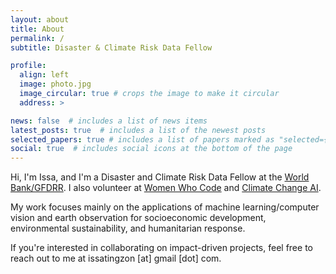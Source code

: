 ```yaml
---
layout: about
title: About
permalink: /
subtitle: Disaster & Climate Risk Data Fellow

profile:
  align: left
  image: photo.jpg
  image_circular: true # crops the image to make it circular
  address: >

news: false  # includes a list of news items
latest_posts: true  # includes a list of the newest posts
selected_papers: true # includes a list of papers marked as "selected={true}"
social: true  # includes social icons at the bottom of the page
---
```


Hi, I'm Issa, and I'm a Disaster and Climate Risk Data Fellow at the <a href='https://www.gfdrr.org/en'>World Bank/GFDRR</a>. I also volunteer at <a href='https://www.womenwhocode.com/manila/about'>Women Who Code</a> and <a href='https://www.climatechange.ai/'>Climate Change AI</a>. 

My work focuses mainly on the applications of machine learning/computer vision and earth observation for socioeconomic development, environmental sustainability, and humanitarian response. 

If you're interested in collaborating on impact-driven projects, feel free to reach out to me at issatingzon [at] gmail [dot] com.